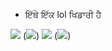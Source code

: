- ਇੱਥੇ ਇੱਕ lol ਖਿਡਾਰੀ ਹੈ

![](https://i.gifer.com/origin/fd/fdf70f5f4989f9c08f033da50c38170e.gif)
(![](https://i.gifer.com/origin/fd/fdf70f5f4989f9c08f033da50c38170e.gif))
![](https://i.gifer.com/origin/fd/fdf70f5f4989f9c08f033da50c38170e.gif)
(![](https://i.gifer.com/origin/fd/fdf70f5f4989f9c08f033da50c38170e.gif))
